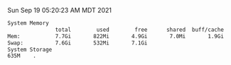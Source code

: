 Sun Sep 19 05:20:23 AM MDT 2021
```bash
System Memory
               total        used        free      shared  buff/cache   available
Mem:           7.7Gi       822Mi       4.9Gi       7.0Mi       1.9Gi       6.5Gi
Swap:          7.6Gi       532Mi       7.1Gi
System Storage
635M	.
```
